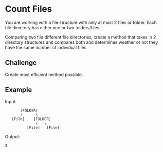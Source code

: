 # Count Files

You are working with a file structure with only at most 2 files or folder. Each file directory has either one or two folders/files. 

Comparing two file different file directories, create a method that takes in 2 directory structures and compares both and determines weather or not they have the same number of individual files.
 
## Challenge

Create most efficient method possible.

## Example

Input:
          
           [FOLDER]
           /      \
       [File]    [FOLDER]
                  /   \
              [File]   [File]

Output:

    3

